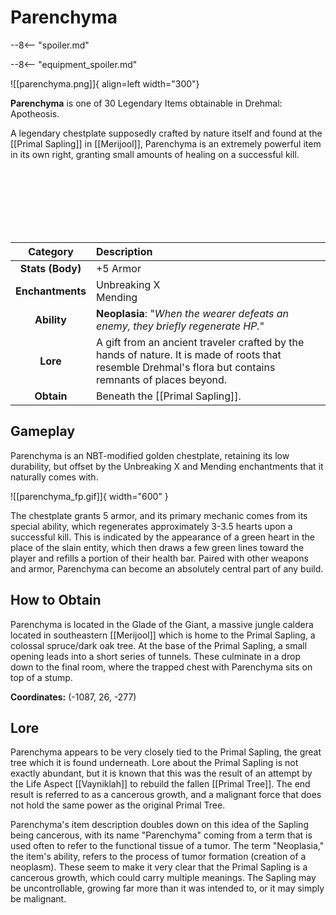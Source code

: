 # Parenchyma

--8<-- "spoiler.md"

--8<-- "equipment_spoiler.md"

![[parenchyma.png]]{ align=left width="300"}

**Parenchyma** is one of 30 Legendary Items obtainable in Drehmal: Apotheosis.

A legendary chestplate supposedly crafted by nature itself and found at the [[Primal Sapling]] in [[Merijool]], Parenchyma is an extremely powerful item in its own right, granting small amounts of healing on a successful kill.

<br> <br> <br> <br> <br> <br>

| Category | Description |
|:--------------------------------:|:-----------------------------------------------------------------------------------------------------------------------------------------------------------------------------|
| **Stats (Body)**              | +5 Armor         |
| **Enchantments**              | Unbreaking X <br> Mending |
| **Ability**                   | **Neoplasia**: "*When the wearer defeats an enemy, they briefly regenerate HP.*" |
| **Lore**                      | A gift from an ancient traveler crafted by the hands of nature. It is made of roots that resemble Drehmal's flora but contains remnants of places beyond. |
| **Obtain**                    | Beneath the [[Primal Sapling]].   |

## Gameplay
Parenchyma is an NBT-modified golden chestplate, retaining its low durability, but offset by the Unbreaking X and Mending enchantments that it naturally comes with.

![[parenchyma_fp.gif]]{ width="600" }

The chestplate grants 5 armor, and its primary mechanic comes from its special ability, which regenerates approximately 3-3.5 hearts upon a successful kill. This is indicated by the appearance of a green heart in the place of the slain entity, which then draws a few green lines toward the player and refills a portion of their health bar. Paired with other weapons and armor, Parenchyma can become an absolutely central part of any build.

## How to Obtain
Parenchyma is located in the Glade of the Giant, a massive jungle caldera located in southeastern [[Merijool]] which is home to the Primal Sapling, a colossal spruce/dark oak tree. At the base of the Primal Sapling, a small opening leads into a short series of tunnels. These culminate in a drop down to the final room, where the trapped chest with Parenchyma sits on top of a stump.

**Coordinates:** (-1087, 26, -277)

## Lore
Parenchyma appears to be very closely tied to the Primal Sapling, the great tree which it is found underneath. Lore about the Primal Sapling is not exactly abundant, but it is known that this was the result of an attempt by the Life Aspect [[Vayniklah]] to rebuild the fallen [[Primal Tree]]. The end result is referred to as a cancerous growth, and a malignant force that does not hold the same power as the original Primal Tree.

Parenchyma's item description doubles down on this idea of the Sapling being cancerous, with its name "Parenchyma" coming from a term that is used often to refer to the functional tissue of a tumor. The term "Neoplasia," the item's ability, refers to the process of tumor formation (creation of a neoplasm). These seem to make it very clear that the Primal Sapling is a cancerous growth, which could carry multiple meanings. The Sapling may be uncontrollable, growing far more than it was intended to, or it may simply be malignant.